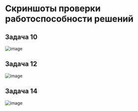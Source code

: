 # Скриншоты проверки работоспособности решений

## Задача 10
![image](https://github.com/LidiaSob/Python_Seminar2/assets/44520029/09229938-5dc4-4fb9-9039-bd0c01928a6d)

## Задача 12

![image](https://github.com/LidiaSob/Python_Seminar2/assets/44520029/03107a9c-d715-4221-9442-c097c4ba1b50)

## Задача 14

![image](https://github.com/LidiaSob/Python_Seminar2/assets/44520029/807cf57f-1de7-40eb-98f2-259630f0b8d1)

